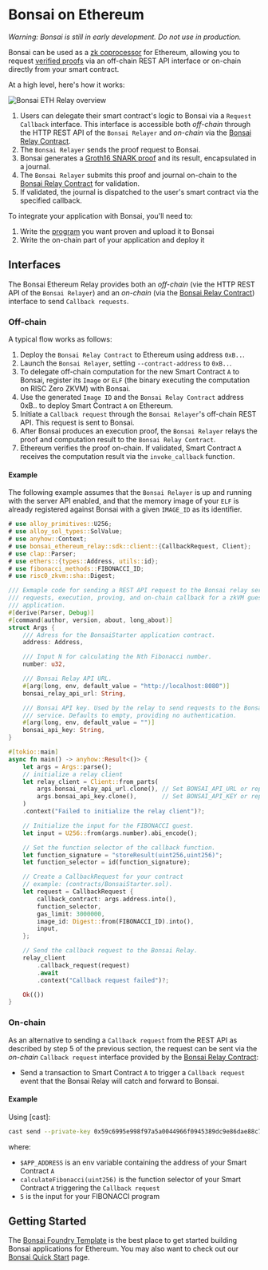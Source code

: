 # Bonsai on Ethereum

_Warning: Bonsai is still in early development. Do not use in production._

Bonsai can be used as a [zk coprocessor] for Ethereum, allowing you to request [verified proofs] via an off-chain REST API interface or on-chain directly from your smart contract.

At a high level, here's how it works:

![Bonsai ETH Relay overview](/img/bonsai_ethereum.png)

1. Users can delegate their smart contract's logic to Bonsai via a `Request Callback` interface. This interface is accessible both _off-chain_ through the HTTP REST API of the `Bonsai Relayer` and _on-chain_ via the [Bonsai Relay Contract].
2. The `Bonsai Relayer` sends the proof request to Bonsai.
3. Bonsai generates a [Groth16 SNARK proof] and its result, encapsulated in a journal.
4. The `Bonsai Relayer` submits this proof and journal on-chain to the [Bonsai Relay Contract] for validation.
5. If validated, the journal is dispatched to the user's smart contract via the specified callback.

To integrate your application with Bonsai, you'll need to:

1. Write the [program] you want proven and upload it to Bonsai
2. Write the on-chain part of your application and deploy it

## Interfaces

The Bonsai Ethereum Relay provides both an _off-chain_ (vie the HTTP REST API of the `Bonsai Relayer`) and an _on-chain_ (via the [Bonsai Relay Contract]) interface to send `Callback requests`.

### Off-chain

A typical flow works as follows:

1. Deploy the `Bonsai Relay Contract` to Ethereum using address `0xB..`.
2. Launch the `Bonsai Relayer`, setting `--contract-address` to `0xB..`.
3. To delegate off-chain computation for the new Smart Contract `A` to Bonsai, register its `Image` or `ELF` (the binary executing the computation on RISC Zero ZKVM) with Bonsai.
4. Use the generated `Image ID` and the `Bonsai Relay Contract` address 0xB.. to deploy Smart Contract `A` on Ethereum.
5. Initiate a `Callback request` through the `Bonsai Relayer`'s off-chain REST API. This request is sent to Bonsai.
6. After Bonsai produces an execution proof, the `Bonsai Relayer` relays the proof and computation result to the `Bonsai Relay Contract`.
7. Ethereum verifies the proof on-chain. If validated, Smart Contract `A` receives the computation result via the `invoke_callback` function.

#### Example

The following example assumes that the `Bonsai Relayer` is up and running with the server API enabled,
and that the memory image of your `ELF` is already registered against Bonsai with a given `IMAGE_ID` as its identifier.

```rust no_run
# use alloy_primitives::U256;
# use alloy_sol_types::SolValue;
# use anyhow::Context;
# use bonsai_ethereum_relay::sdk::client::{CallbackRequest, Client};
# use clap::Parser;
# use ethers::{types::Address, utils::id};
# use fibonacci_methods::FIBONACCI_ID;
# use risc0_zkvm::sha::Digest;

/// Exmaple code for sending a REST API request to the Bonsai relay service to
/// requests, execution, proving, and on-chain callback for a zkVM guest
/// application.
#[derive(Parser, Debug)]
#[command(author, version, about, long_about)]
struct Args {
    /// Adress for the BonsaiStarter application contract.
    address: Address,

    /// Input N for calculating the Nth Fibonacci number.
    number: u32,

    /// Bonsai Relay API URL.
    #[arg(long, env, default_value = "http://localhost:8080")]
    bonsai_relay_api_url: String,

    /// Bonsai API key. Used by the relay to send requests to the Bonsai proving
    /// service. Defaults to empty, providing no authentication.
    #[arg(long, env, default_value = "")]
    bonsai_api_key: String,
}

#[tokio::main]
async fn main() -> anyhow::Result<()> {
    let args = Args::parse();
    // initialize a relay client
    let relay_client = Client::from_parts(
        args.bonsai_relay_api_url.clone(), // Set BONSAI_API_URL or replace this line.
        args.bonsai_api_key.clone(),       // Set BONSAI_API_KEY or replace this line.
    )
    .context("Failed to initialize the relay client")?;

    // Initialize the input for the FIBONACCI guest.
    let input = U256::from(args.number).abi_encode();

    // Set the function selector of the callback function.
    let function_signature = "storeResult(uint256,uint256)";
    let function_selector = id(function_signature);

    // Create a CallbackRequest for your contract
    // example: (contracts/BonsaiStarter.sol).
    let request = CallbackRequest {
        callback_contract: args.address.into(),
        function_selector,
        gas_limit: 3000000,
        image_id: Digest::from(FIBONACCI_ID).into(),
        input,
    };

    // Send the callback request to the Bonsai Relay.
    relay_client
        .callback_request(request)
        .await
        .context("Callback request failed")?;

    Ok(())
}

```

### On-chain

As an alternative to sending a `Callback request` from the REST API as described by step 5 of the previous section, the request can be sent via the _on-chain_ `Callback request` interface provided by the [Bonsai Relay Contract]:

- Send a transaction to Smart Contract `A` to trigger a `Callback request` event that the Bonsai Relay will catch and forward to Bonsai.

#### Example

Using [cast]:

```bash
cast send --private-key 0x59c6995e998f97a5a0044966f0945389dc9e86dae88c7a8412f4603b6b78690d --gas-limit 100000 "$APP_ADDRESS" 'calculateFibonacci(uint256)' 5
```

where:

- `$APP_ADDRESS` is an env variable containing the address of your Smart Contract `A`
- `calculateFibonacci(uint256)` is the function selector of your Smart Contract `A` triggering the `Callback request`
- `5` is the input for your FIBONACCI program

## Getting Started

The [Bonsai Foundry Template] is the best place to get started building Bonsai applications for Ethereum.
You may also want to check out our [Bonsai Quick Start](quickstart.md) page.

[verified proofs]: https://risczero.com/news/on-chain-verification
[zk coprocessor]: https://twitter.com/RiscZero/status/1677316664772132864
[Bonsai Foundry Template]: https://github.com/risc0/bonsai-foundry-template
[smart contract]: https://github.com/risc0/bonsai-foundry-template/tree/main/contracts
[program]: https://github.com/risc0/bonsai-foundry-template/tree/main/methods/guest/src/bin
[Bonsai Relay Contract]: https://github.com/risc0/risc0/blob/main/bonsai/ethereum/contracts/BonsaiRelay.sol
[Groth16 SNARK proof]: https://www.risczero.com/news/on-chain-verification
